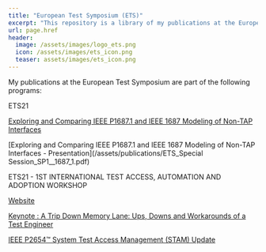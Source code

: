 ```yaml
---
title: "European Test Symposium (ETS)"
excerpt: "This repository is a library of my publications at the European Test Symposium."
url: page.href
header:
  image: /assets/images/logo_ets.png
  icon: /assets/images/ets_icon.png
  teaser: assets/images/ets_icon.png
---
```

My publications at the European Test Symposium are part of the following programs:

ETS21

[Exploring and Comparing IEEE P1687.1 and IEEE 1687 Modeling of Non-TAP Interfaces](/assets/publications/2021085985.pdf)

[Exploring and Comparing IEEE P1687.1 and IEEE 1687 Modeling of Non-TAP Interfaces - Presentation](/assets/publications/ETS_Special Session_SP1__1687_1.pdf)

ETS21 - 1ST INTERNATIONAL TEST ACCESS, AUTOMATION AND ADOPTION WORKSHOP

[Website](https://ets2021.eu/taaa-workshop/)

[Keynote : A Trip Down Memory Lane: Ups, Downs and Workarounds of a Test Engineer](/assets/publications/TAAA2021-BGVT-Keynote-Final.pdf)

[IEEE P2654™ System Test Access Management (STAM) Update](/assets/publications/TAAA21_P2654_BGVT_Final.pdf)
